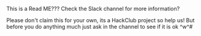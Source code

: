 This is a Read ME??? Check the Slack channel for more information?

Please don't claim this for your own, its a HackClub project so help us! But before you do anything much just ask in the channel to see if it is ok ^w^#